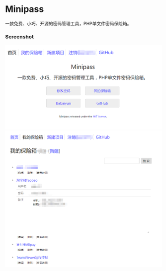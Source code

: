# Minipass
一款免费、小巧、开源的密码管理工具，PHP单文件密码保险箱。

### Screenshot ###
![mp screenshot](https://raw.githubusercontent.com/babaiyun/minipass/master/mp_img/mp001.png)
![mp screenshot](https://raw.githubusercontent.com/babaiyun/minipass/master/mp_img/mp002.png)

